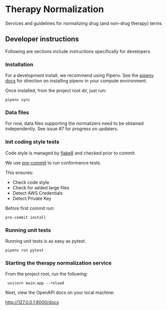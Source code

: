 # Therapy Normalization
Services and guidelines for normalizing drug (and non-drug therapy) terms

## Developer instructions
Following are sections include instructions specifically for developers.

### Installation
For a development install, we recommend using Pipenv. See the 
[pipenv docs](https://pipenv-fork.readthedocs.io/en/latest/#install-pipenv-today) 
for direction on installing pipenv in your compute environment.
 
Once installed, from the project root dir, just run:

```shell script
pipenv sync
```

### Data files
For now, data files supporting the normalizers need to be obtained independently.
See issue #7 for progress on updaters.

### Init coding style tests

Code style is managed by [flake8](https://github.com/PyCQA/flake8) and checked prior to commit.

We use [pre-commit](https://pre-commit.com/#usage) to run conformance tests.

This ensures:

* Check code style
* Check for added large files
* Detect AWS Credentials
* Detect Private Key

Before first commit run:

```
pre-commit install
```


### Running unit tests

Running unit tests is as easy as pytest.

```
pipenv run pytest
```

### Starting the therapy normalization service

From the project root, run the following:

```shell script
 uvicorn main:app --reload
```

Next, view the OpenAPI docs on your local machine: 

http://127.0.0.1:8000/docs
